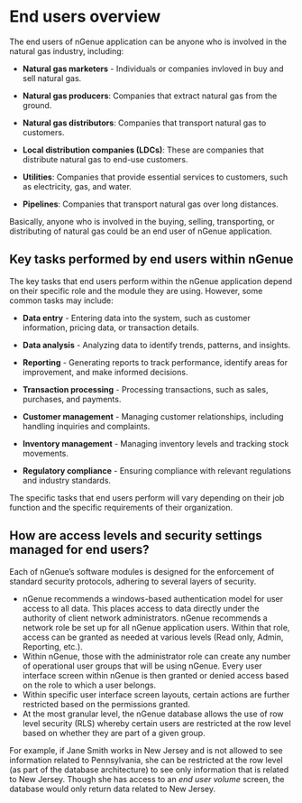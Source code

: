 # End users overview

The end users of nGenue application can be anyone who is involved in the natural gas industry, including:

- **Natural gas marketers** - Individuals or companies invloved in buy and sell natural gas.

- **Natural gas producers**: Companies that extract natural gas from the ground.
- **Natural gas distributors**: Companies that transport natural gas to customers.
- **Local distribution companies (LDCs)**: These are companies that distribute natural gas to end-use customers.
- **Utilities**: Companies that provide essential services to customers, such as electricity, gas, and water.
- **Pipelines**: Companies that transport natural gas over long distances.

Basically, anyone who is involved in the buying, selling, transporting, or distributing of natural gas could be an end user of nGenue application.


## Key tasks performed by end users within nGenue

The key tasks that end users perform within the nGenue application depend on their specific role and the module they are using. However, some common tasks may include:

- **Data entry** - Entering data into the system, such as customer information, pricing data, or transaction details.

- **Data analysis** - Analyzing data to identify trends, patterns, and insights.
- **Reporting** - Generating reports to track performance, identify areas for improvement, and make informed decisions.
- **Transaction processing** - Processing transactions, such as sales, purchases, and payments.
- **Customer management** - Managing customer relationships, including handling inquiries and complaints.
- **Inventory management** - Managing inventory levels and tracking stock movements.
- **Regulatory compliance** - Ensuring compliance with relevant regulations and industry standards.

The specific tasks that end users perform will vary depending on their job function and the specific requirements of their organization.

## How are access levels and security settings managed for end users?

Each of nGenue’s software modules is designed for the enforcement of standard security protocols, adhering to several layers of security.

- nGenue recommends a windows-based authentication model for user access to all data. This places access to data directly under the authority of client network administrators. nGenue recommends a network role be set up for all nGenue application users. Within that role, access can be granted as needed at various levels (Read only, Admin, Reporting, etc.).
- Within nGenue, those with the administrator role can create any number of operational user groups that will be using nGenue. Every user interface screen within nGenue is then granted or denied access based on the role to which a user belongs. 
- Within specific user interface screen layouts, certain actions are further restricted based on the permissions granted.
- At the most granular level, the nGenue database allows the use of row level security (RLS) whereby certain users are restricted at the row level based on whether they are part of a given group. 

For example, if Jane Smith works in New Jersey and is not allowed to see information related to Pennsylvania, she can be restricted at the row level (as part of the database architecture) to see only information that is related to New Jersey. Though she has access to an *end user volume* screen, the database would only return data related to New Jersey.

